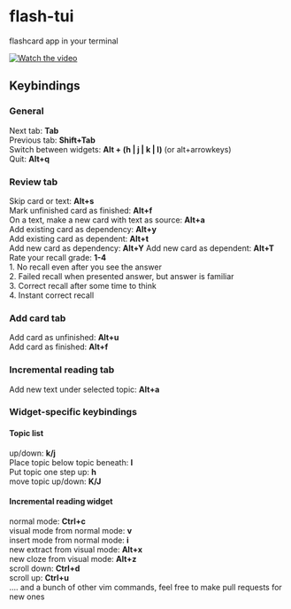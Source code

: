 
# flash-tui
flashcard app in your terminal

[![Watch the video](https://i.imgur.com/njEoYNL.png)](https://youtu.be/hV1iETM6T8g)


## Keybindings

### General

Next tab: **Tab**  
Previous tab: **Shift+Tab**  
Switch between widgets: **Alt + (h | j | k | l)**  (or alt+arrowkeys)   
Quit: **Alt+q**  

### Review tab  

Skip card or text: **Alt+s**  
Mark unfinished card as finished: **Alt+f**  
On a text, make a new card with text as source: **Alt+a**  
Add existing card as dependency: **Alt+y**  
Add existing card as dependent: **Alt+t**  
Add new card as dependency: **Alt+Y** 
Add new card as dependent: **Alt+T**  
Rate your recall grade: **1-4**   
    	1. No recall even after you see the answer  
	2. Failed recall when presented answer, but answer is familiar  
	3. Correct recall after some time to think   
	4. Instant correct recall  

### Add card tab  
Add card as unfinished: **Alt+u**  
Add card as finished: **Alt+f**  

### Incremental reading tab  

Add new text under selected topic: **Alt+a**  

### Widget-specific keybindings  
 
#### Topic list  


up/down: **k/j**    
Place topic below topic beneath: **l**  
Put topic one step up: **h**  
move topic up/down: **K/J**  
  
#### Incremental reading widget  

normal mode: **Ctrl+c**  
visual mode from normal mode: **v**    
insert mode from normal mode: **i**    
new extract from visual mode: **Alt+x**    
new cloze from visual mode: **Alt+z**  
scroll down: **Ctrl+d**   
scroll up: **Ctrl+u**  
.... and a bunch of other vim commands, feel free to make pull requests for new ones  
 

















